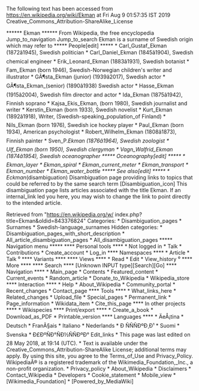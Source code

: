 The following text has been accessed from https://en.wikipedia.org/wiki/Ekman at Fri Aug 9 01:57:35 IST 2019
Creative_Commons_Attribution-ShareAlike_License




















****** Ekman ******
From Wikipedia, the free encyclopedia
Jump_to_navigation Jump_to_search
Ekman is a surname of Swedish origin which may refer to
***** People[edit] *****
    * Carl_Gustaf_Ekman (1872â1945), Swedish politician
    * Carl_Daniel_Ekman (1845â1904), Swedish chemical engineer
    * Erik_Leonard_Ekman (1883â1931), Swedish botanist
    * Fam_Ekman (born 1946), Swedish-Norwegian children's writer and
      illustrator
    * GÃ¶sta_Ekman (junior) (1939â2017), Swedish actor
    * GÃ¶sta_Ekman_(senior) (1890â1938) Swedish actor
    * Hasse_Ekman (1915â2004), Swedish film director and actor
    * Ida_Ekman (1875â1942), Finnish soprano
    * Kajsa_Ekis_Ekman, (born 1980), Swedish journalist and writer
    * Kerstin_Ekman (born 1933), Swedish novelist
    * Kurt_Ekman (1892â1918), Writer, (Swedish-speaking_population_of
      Finland)
    * Nils_Ekman (born 1976), Swedish ice hockey player
    * Paul_Ekman (born 1934), American psychologist
    * Robert_Wilhelm_Ekman (1808â1873), Finnish painter
    * Sven_P._Ekman (1876â1964), Swedish zoologist
    * Ulf_Ekman (born 1950), Swedish clergyman
    * Vagn_Walfrid_Ekman (1874â1954), Swedish oceanographer
***** Oceanography[edit] *****
    * Ekman_layer
    * Ekman_spiral
    * Ekman_current_meter
    * Ekman_transport
    * Ekman_number
    * Ekman_water_bottle
***** See also[edit] *****
    * Eckman_(disambiguation)
                      Disambiguation page providing links to topics that could
                      be referred to by the same search term
[Disambiguation_icon] This disambiguation page lists articles associated with
                      the title Ekman.
                      If an internal_link led you here, you may wish to change
                      the link to point directly to the intended article.

Retrieved from "https://en.wikipedia.org/w/
index.php?title=Ekman&oldid=843376824"
Categories:
    * Disambiguation_pages
    * Surnames
    * Swedish-language_surnames
Hidden categories:
    * Disambiguation_pages_with_short_description
    * All_article_disambiguation_pages
    * All_disambiguation_pages
***** Navigation menu *****
**** Personal tools ****
    * Not logged in
    * Talk
    * Contributions
    * Create_account
    * Log_in
**** Namespaces ****
    * Article
    * Talk
⁰
**** Variants ****
**** Views ****
    * Read
    * Edit
    * View_history
⁰
**** More ****
**** Search ****
[Unknown INPUT type][Search][Go]
**** Navigation ****
    * Main_page
    * Contents
    * Featured_content
    * Current_events
    * Random_article
    * Donate_to_Wikipedia
    * Wikipedia_store
**** Interaction ****
    * Help
    * About_Wikipedia
    * Community_portal
    * Recent_changes
    * Contact_page
**** Tools ****
    * What_links_here
    * Related_changes
    * Upload_file
    * Special_pages
    * Permanent_link
    * Page_information
    * Wikidata_item
    * Cite_this_page
**** In other projects ****
    * Wikispecies
**** Print/export ****
    * Create_a_book
    * Download_as_PDF
    * Printable_version
**** Languages ****
    * ÄeÅ¡tina
    * Deutsch
    * FranÃ§ais
    * Italiano
    * Nederlands
    * Ð ÑÑÑÐºÐ¸Ð¹
    * Suomi
    * Svenska
    * Ð£ÐºÑÐ°ÑÐ½ÑÑÐºÐ°
Edit_links
    * This page was last edited on 28 May 2018, at 19:14 (UTC).
    * Text is available under the Creative_Commons_Attribution-ShareAlike
      License; additional terms may apply. By using this site, you agree to the
      Terms_of_Use and Privacy_Policy. WikipediaÂ® is a registered trademark of
      the Wikimedia_Foundation,_Inc., a non-profit organization.
    * Privacy_policy
    * About_Wikipedia
    * Disclaimers
    * Contact_Wikipedia
    * Developers
    * Cookie_statement
    * Mobile_view
    * [Wikimedia_Foundation]
    * [Powered_by_MediaWiki]
